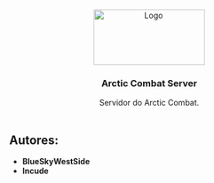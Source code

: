 <br/>
<p align="center">
  <a href="https://github.com/bluesky-dev12?tab=repositories">
    <img src="https://cdn2.steamgriddb.com/logo_thumb/a7dc8392b70ca7379b1e2daea1709162.png" alt="Logo" width="200" height="100">
  </a>
  <h3 align="center">Arctic Combat Server</h3>

  <p align="center">
    Servidor do Arctic Combat.
    <br/>
    <br/>
  </p>
</p>

## Autores:

* **BlueSkyWestSide**
* **Incude**